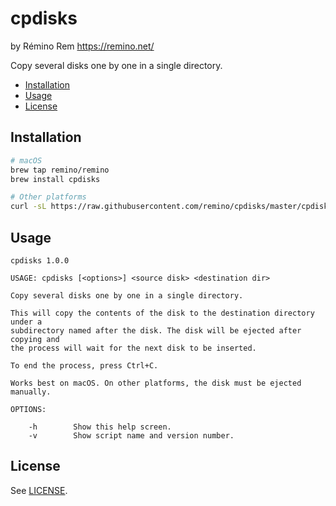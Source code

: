 cpdisks
=======

by Rémino Rem <https://remino.net/>

Copy several disks one by one in a single directory.

- [Installation](#installation)
- [Usage](#usage)
- [License](#license)

## Installation

```sh
# macOS
brew tap remino/remino
brew install cpdisks

# Other platforms
curl -sL https://raw.githubusercontent.com/remino/cpdisks/master/cpdisks > /usr/local/bin/cpdisks
```

## Usage

```
cpdisks 1.0.0

USAGE: cpdisks [<options>] <source disk> <destination dir>

Copy several disks one by one in a single directory.

This will copy the contents of the disk to the destination directory under a
subdirectory named after the disk. The disk will be ejected after copying and
the process will wait for the next disk to be inserted.

To end the process, press Ctrl+C.

Works best on macOS. On other platforms, the disk must be ejected manually.

OPTIONS:

	-h        Show this help screen.
	-v        Show script name and version number.

```

## License

See [LICENSE](LICENSE.txt).
